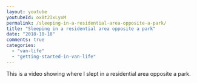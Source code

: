 ```yaml
---
layout: youtube
youtubeId: ox8t2IxLyxM
permalink: /sleeping-in-a-residential-area-opposite-a-park/
title: "Sleeping in a residential area opposite a park"
date: "2018-10-18"
comments: true
categories: 
  - "van-life"
  - "getting-started-in-van-life"
---
```


This is a video showing where I slept in a residential area opposite a park.
